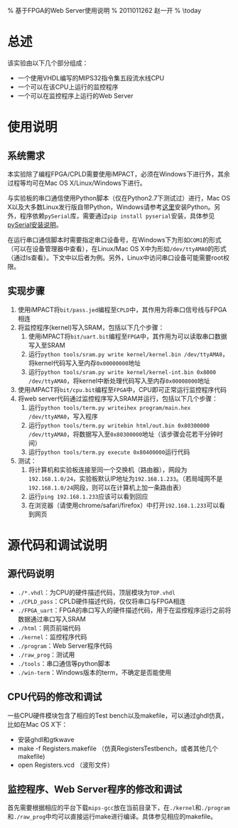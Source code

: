 % 基于FPGA的Web Server使用说明
% 2011011262 赵一开
% \today

# 总述

该实验由以下几个部分组成：

- 一个使用VHDL编写的MIPS32指令集五段流水线CPU
- 一个可以在该CPU上运行的监控程序
- 一个可以在监控程序上运行的Web Server

# 使用说明

## 系统需求

本实验除了编程FPGA/CPLD需要使用iMPACT，必须在Windows下进行外，其余过程等均可在Mac OS X/Linux/Windows下进行。

与实验板的串口通信使用Python脚本（仅在Python2.7下测试过）进行，Mac OS X以及大多数Linux发行版自带Python，Windows请参考[这里](http://docs.python-guide.org/en/latest/starting/install/win/)安装Python。另外，程序依赖`pySerial`库，需要通过`pip install pyserial`安装，具体参见[pySerial安装说明](http://pyserial.sourceforge.net/pyserial.html#installation)。

在运行串口通信脚本时需要指定串口设备号，在Windows下为形如`COM1`的形式（可以在设备管理器中查看），在Linux/Mac OS X中为形如`/dev/ttyAMA0`的形式（通过ls查看）。下文中以后者为例。另外，Linux中访问串口设备可能需要root权限。

## 实现步骤

1. 使用iMPACT将`bit/pass.jed`编程至`CPLD`中，其作用为将串口信号线与FPGA相连
2. 将监控程序(kernel)写入SRAM，包括以下几个步骤：
    1. 使用iMPACT将`bit/uart.bit`编程至`FPGA`中，其作用为可以读取串口数据写入至SRAM
    2. 运行`python tools/sram.py write kernel/kernel.bin /dev/ttyAMA0`，将kernel代码写入至内存`0x00000000`地址
    3. 运行`python tools/sram.py write kernel/kernel-int.bin 0x8000 /dev/ttyAMA0`，将kernel中断处理代码写入至内存`0x00008000`地址
3. 使用iMPACT将`bit/cpu.bit`编程至`FPGA`中，CPU即可正常运行监控程序代码
4. 将web server代码通过监控程序写入SRAM并运行，包括以下几个步骤：
    1. 运行`python tools/term.py writeihex program/main.hex /dev/ttyAMA0`，写入程序
    2. 运行`python tools/term.py writebin html/out.bin 0x80300000 /dev/ttyAMA0`，将数据写入至`0x80300000`地址（该步骤会花若干分钟时间）
    3. 运行`python tools/term.py execute 0x80400000`运行代码
5. 测试：
    1. 将计算机和实验板连接至同一个交换机（路由器），网段为`192.168.1.0/24`，实验板默认IP地址为`192.168.1.233`。（若局域网不是`192.168.1.0/24`网段，则可以在计算机上加一条路由表）
    2. 运行`ping 192.168.1.233`应该可以看到回应
    3. 在浏览器（请使用chrome/safari/firefox）中打开`192.168.1.233`可以看到网页

# 源代码和调试说明

## 源代码说明

- `./*.vhdl`：为CPU的硬件描述代码，顶层模块为`TOP.vhdl`
- `./CPLD_pass`：CPLD硬件描述代码，仅仅将串口与FPGA相连
- `./FPGA_uart`：FPGA的串口写入的硬件描述代码，用于在监控程序运行之前将数据通过串口写入SRAM
- `./html`：网页前端代码
- `./kernel`：监控程序代码
- `./program`：Web Server程序代码
- `./raw_prog`：测试用
- `./tools`：串口通信等python脚本
- `./win-term`：Windows版本的term，不确定是否能使用

## CPU代码的修改和调试

一些CPU硬件模块包含了相应的Test bench以及makefile，可以通过ghdl仿真，比如在Mac OS X下：

- 安装ghdl和gtkwave
- make -f Registers.makefile （仿真RegistersTestbench，或者其他几个makefile)
- open Registers.vcd （波形文件）

## 监控程序、Web Server程序的修改和调试

首先需要根据相应的平台下载`mips-gcc`放在当前目录下，在`./kernel`和`./program`和`./raw_prog`中均可以直接运行make进行编译。具体参见相应的makefile。


